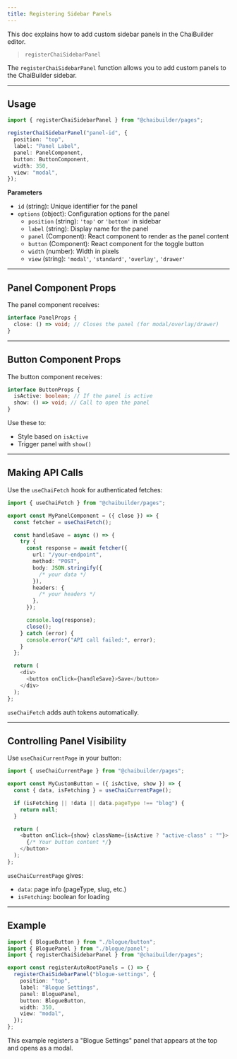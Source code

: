 ```yaml
---
title: Registering Sidebar Panels
---
```


This doc explains how to add custom sidebar panels in the ChaiBuilder editor.

> `registerChaiSidebarPanel`

The `registerChaiSidebarPanel` function allows you to add custom panels to the ChaiBuilder sidebar.

---

## **Usage**

```ts
import { registerChaiSidebarPanel } from "@chaibuilder/pages";

registerChaiSidebarPanel("panel-id", {
  position: "top",
  label: "Panel Label",
  panel: PanelComponent,
  button: ButtonComponent,
  width: 350,
  view: "modal",
});
```

**Parameters**

- `id` (string): Unique identifier for the panel
- `options` (object): Configuration options for the panel
  - `position` (string): `'top'` or `'bottom'` in sidebar
  - `label` (string): Display name for the panel
  - `panel` (Component): React component to render as the panel content
  - `button` (Component): React component for the toggle button
  - `width` (number): Width in pixels
  - `view` (string): `'modal'`, `'standard'`, `'overlay'`, `'drawer'`

---

## **Panel Component Props**

The panel component receives:

```ts
interface PanelProps {
  close: () => void; // Closes the panel (for modal/overlay/drawer)
}
```

---

## **Button Component Props**

The button component receives:

```ts
interface ButtonProps {
  isActive: boolean; // If the panel is active
  show: () => void; // Call to open the panel
}
```

Use these to:

- Style based on `isActive`
- Trigger panel with `show()`

---

## **Making API Calls**

Use the `useChaiFetch` hook for authenticated fetches:

```ts
import { useChaiFetch } from "@chaibuilder/pages";

export const MyPanelComponent = ({ close }) => {
  const fetcher = useChaiFetch();

  const handleSave = async () => {
    try {
      const response = await fetcher({
        url: "/your-endpoint",
        method: "POST",
        body: JSON.stringify({
          /* your data */
        }),
        headers: {
          /* your headers */
        },
      });

      console.log(response);
      close();
    } catch (error) {
      console.error("API call failed:", error);
    }
  };

  return (
    <div>
      <button onClick={handleSave}>Save</button>
    </div>
  );
};
```

`useChaiFetch` adds auth tokens automatically.

---

## **Controlling Panel Visibility**

Use `useChaiCurrentPage` in your button:

```ts
import { useChaiCurrentPage } from "@chaibuilder/pages";

export const MyCustomButton = ({ isActive, show }) => {
  const { data, isFetching } = useChaiCurrentPage();

  if (isFetching || !data || data.pageType !== "blog") {
    return null;
  }

  return (
    <button onClick={show} className={isActive ? "active-class" : ""}>
      {/* Your button content */}
    </button>
  );
};
```

`useChaiCurrentPage` gives:

- `data`: page info (pageType, slug, etc.)
- `isFetching`: boolean for loading

---

## **Example**

```ts
import { BlogueButton } from "./blogue/button";
import { BloguePanel } from "./blogue/panel";
import { registerChaiSidebarPanel } from "@chaibuilder/pages";

export const registerAutoRootPanels = () => {
  registerChaiSidebarPanel("blogue-settings", {
    position: "top",
    label: "Blogue Settings",
    panel: BloguePanel,
    button: BlogueButton,
    width: 350,
    view: "modal",
  });
};
```

This example registers a "Blogue Settings" panel that appears at the top and opens as a modal.
